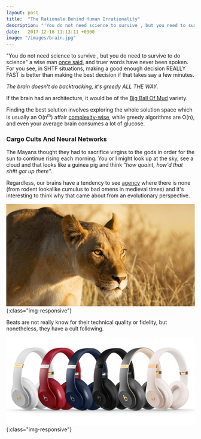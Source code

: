 ```yaml
---
layout: post
title:  "The Rationale Behind Human Irrationality"
description: "'You do not need science to survive , but you need to survive to do science' Taleb once said, and truer words have never been spoken. So the brain has a caching mechanism. In SHTF situations, making a good enough decision REALLY FAST is better than making the best decision if that takes say a few minutes."
date:   2017-12-16 11:13:11 +0300
image: "/images/brain.jpg"
---
```

"You do not need science to survive , but you do need to survive to do science" a wise man [once said](https://medium.com/incerto/how-to-be-rational-about-rationality-432e96dd4d1a), and truer words have never been spoken. For you see, in SHTF situations, making a good enough decision REALLY FAST is better than making the best decision if that takes say a few minutes.

*The brain doesn't do backtracking, it's greedy ALL THE WAY.*

If the brain had an architecture, it would be of the [Big Ball Of Mud](https://blog.codinghorror.com/the-big-ball-of-mud-and-other-architectural-disasters/) variety.

Finding the best solution involves exploring the whole solution space which is usually an O(n<sup>m</sup>) affair [complexity-wise](https://discrete.gr/complexity/), while greedy algorithms are O(n), and even your average brain consumes a lot of glucose.

### Cargo Cults And Neural Networks
The Mayans thought they had to sacrifice virgins to the gods in order for the sun to continue rising each morning. You or I might look up at the sky, see a cloud and that looks like a guinea pig and think *"how quaint, how'd that sh#t got up there"*.

Regardless, our brains have a tendency to see [agency](https://en.wikipedia.org/wiki/Agency_(philosophy)) where there is none (from rodent lookalike cumulus to bad omens in medieval times) and it's interesting to think why that came about from an evolutionary perspective.

![image-title-here](/images/lioness.jpg){:class="img-responsive"}

Beats are not really know for their technical quality or fidelity, but nonetheless, they have a cult following.

![image-title-here](/images/beats.png){:class="img-responsive"}
